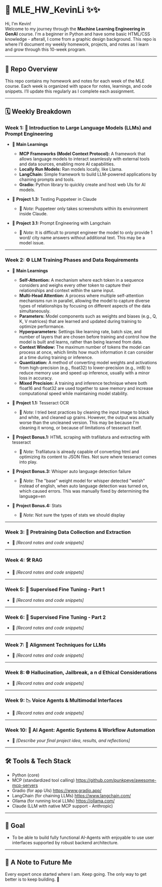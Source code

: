 # 📘 MLE_HW_KevinLi ✨✨

Hi, I'm Kevin!  
Welcome to my journey through the **Machine Learning Engineering in GenAI** course. I'm a beginner in Python and have some basic HTML/CSS knowledge - afterall, I come from a graphic design background. This repo is where I’ll document my weekly homework, projects, and notes as I learn and grow through this 10-week program.

---

## 🧠 Repo Overview

This repo contains my homework and notes for each week of the MLE course. Each week is organized with space for notes, learnings, and code snippets. I’ll update this regularly as I complete each assignment.

---

## 🗓️ Weekly Breakdown

### Week 1: 🧱 Introduction to Large Language Models (LLMs) and Prompt Engineering
- 🔬 **Main Learnings** 
  - **MCP Frameworks (Model Context Protocol):** A framework that allows language models to interact seamlessly with external tools and data sources, enabling more AI capabilities.
  - **Locally Run Models:** Ran models locally, like Llama.
  - **LangChain:** Simple framework to build LLM-powered applications by chaining prompts and tools.
  - **Gradio:** Python library to quickly create and host web UIs for AI models.

- 📝 **Project 1.3:** Testing Puppeteer in Claude
  - 📌 *Note:* Puppeteer only takes screenshots within its environment inside Claude.
- 📝 **Project 3.1:** Prompt Engineering with Langchain
  - 📌 *Note:* It is difficult to prompt engineer the model to only provide 1 word/ city name answers without additional text. This may be a model issue.

---

### Week 2: ⚙️ LLM Training Phases and Data Requirements
- 🔬 **Main Learnings** 
  - **Self-Attention:** A mechanism where each token in a sequence considers and weighs every other token to capture their relationships and context within the same input.
  - **Multi-Head Attention:** A process where multiple self-attention mechanisms run in parallel, allowing the model to capture diverse types of relationships by focusing on different aspects of the data simultaneously.
  - **Parameters:** Model components such as weights and biases (e.g., Q, K, V matrices) that are learned and updated during training to optimize performance.
  - **Hyperparameters:** Settings like learning rate, batch size, and number of layers that are chosen before training and control how the model is built and learns, rather than being learned from data.
  - **Context Window:** The maximum number of tokens the model can process at once, which limits how much information it can consider at a time during training or inference.
  - **Quantization:** A method of converting model weights and activations from high-precision (e.g., float32) to lower-precision (e.g., int8) to reduce memory use and speed up inference, usually with a minor loss in accuracy.
  - **Mixed Precision:** A training and inference technique where both float16 and float32 are used together to save memory and increase computational speed while maintaining model stability.

- 📝 **Project 1.1:** Tesseract OCR
  - 📌 *Note:* I tried best practices by cleaning the input image to black and white, and cleaned up grains. However, the output was actually worse than the uncleaned version. This may be because I'm cleaning it wrong, or because of limitations of tesseract itself.
- 📝 **Project Bonus.1:** HTML scraping with trafilatura and extracting with tesseract
  - 📌 *Note:* Trafilatura is already capable of converting html and optimizing its content to JSON files. Not sure where tesseract comes into play.
- 📝 **Project Bonus.3:** Whisper auto language detection failure
  - 📌 *Note:* The "base" weight model for whisper detected "welsh" instead of english, when auto language detection was turned on, which caused errors. This was manually fixed by determining the language=en
- 📝 **Project Bonus.4:** Stats
  - 📌 *Note:* Not sure the types of stats we should display
---

### Week 3: 🧠 Pretraining Data Collection and Extraction
- 📝 *[Record notes and code snippets]*

---

### Week 4: 🛠️ RAG
- 📝 *[Record notes and code snippets]*

---

### Week 5: 🤖 Supervised Fine Tuning - Part 1
- 📝 *[Record notes and code snippets]*

---

### Week 6: 🤖 Supervised Fine Tuning - Part 2
- 📝 *[Record notes and code snippets]*

---

### Week 7: 🧪 Alignment Techniques for LLMs
- 📝 *[Record notes and code snippets]*

---

### Week 8: 🌐 Hallucination, Jailbreak, a n d Ethical Considerations
- 📝 *[Record notes and code snippets]*

---

### Week 9: 📉 Voice Agents & Multimodal Interfaces
- 📝 *[Record notes and code snippets]*

---

### Week 10: 🚀  AI Agent: Agentic Systems & Workflow Automation
- 📝 *[Describe your final project idea, results, and reflections]*

---

## 🛠️ Tools & Tech Stack

- Python (core)
- MCP (standardized tool calling) https://github.com/punkpeye/awesome-mcp-servers
- Gradio (for app UIs) https://www.gradio.app/
- LangChain (for chaining LLMs) https://www.langchain.com/
- Ollama (for running local LLMs) https://ollama.com/
- Claude (LLM with native MCP support - Anthropic)

---

## 📌 Goal

- To be able to build fully functional AI-Agents with enjoyable to use user interfaces supported by robust backend architecture.

---

## 🙌 A Note to Future Me

Every expert once started where I am. Keep going. The only way to get better is to keep building. 🚀


